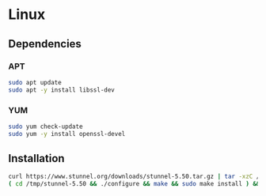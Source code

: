 # Linux

## Dependencies

### APT

```sh
sudo apt update
sudo apt -y install libssl-dev
```

### YUM

```sh
sudo yum check-update
sudo yum -y install openssl-devel
```

## Installation

```sh
curl https://www.stunnel.org/downloads/stunnel-5.50.tar.gz | tar -xzC /tmp
( cd /tmp/stunnel-5.50 && ./configure && make && sudo make install ) && rm -r /tmp/stunnel-5.50
```
